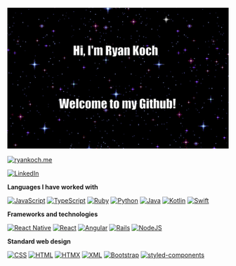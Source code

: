 [![Header](https://raw.githubusercontent.com/ryankoch13/ryankoch13/main/profile.gif)](https://ryankoch.me)

[![ryankoch.me](https://img.shields.io/badge/-💜_RYANKOCH.ME-000000?style=for-the-badge)](https://ryankoch.me)


[![LinkedIn](https://custom-icon-badges.demolab.com/badge/LinkedIn-0A66C2?logo=linkedin-white&logoColor=fff)](https://www.linkedin.com/in/ryan-koch13/)

**Languages I have worked with**

[![JavaScript](https://img.shields.io/badge/JavaScript-%2320232a?logo=javascript&logoColor=F7DF1E)](https://ryankoch.me)
[![TypeScript](https://img.shields.io/badge/TypeScript-%2320232a?logo=typescript&logoColor=007ACC)](https://ryankoch.me)
[![Ruby](https://img.shields.io/badge/Ruby-%2320232a?logo=Ruby&logoColor=8B0000)](https://ryankoch.me)
[![Python](https://img.shields.io/badge/Python-%2320232a?logo=python)](https://ryankoch.me)
[![Java](https://img.shields.io/badge/Java-%2320232a.svg?logo=openjdk&logoColor=f89820)](https://ryankoch.me)
[![Kotlin](https://img.shields.io/badge/Kotlin-%2320232a.svg?logo=kotlin&logoColor=B125EA)](https://ryankoch.me)
[![Swift](https://img.shields.io/badge/Swift-%2320232a?logo=swift&logoColor=F54A2A)](https://ryankoch.me)

**Frameworks and technologies**

[![React Native](https://img.shields.io/badge/React_Native-%2320232a.svg?logo=react&logoColor=%2361DAFB)](https://ryankoch.me)
[![React](https://img.shields.io/badge/React-%2320232a.svg?logo=react&logoColor=%2361DAFB)](https://ryankoch.me)
[![Angular](https://img.shields.io/badge/Angular-%2320232a.svg?logo=angular&logoColor=%23DD0031)](https://ryankoch.me)
[![Rails](https://img.shields.io/badge/Rails-%2320232a.svg?logo=ruby-on-rails&logoColor=%23CC0000)](https://ryankoch.me)
[![NodeJS](https://img.shields.io/badge/Node.js-%2320232a?logo=node.js&logoColor=6DA55F)](https://ryankoch.me)

**Standard web design**

[![CSS](https://img.shields.io/badge/CSS-%2320232a?logo=css3&logoColor=1572B6)](https://ryankoch.me)
[![HTML](https://img.shields.io/badge/HTML-%2320232a.svg?logo=html5&logoColor=%23E34F26)](https://ryankoch.me)
[![HTMX](https://img.shields.io/badge/HTMX-%2320232a?logo=htmx&logoColor=36C)](https://ryankoch.me)
[![XML](https://img.shields.io/badge/XML-%2320232a?logo=xml&logoColor=767C52)](https://ryankoch.me)
[![Bootstrap](https://img.shields.io/badge/Bootstrap-%2320232a?logo=bootstrap&logoColor=7952B3)](https://ryankoch.me)
[![styled-components](https://img.shields.io/badge/styled--components-%2320232a?logo=styledcomponents&logoColor=DB7093)](https://ryankoch.me)
